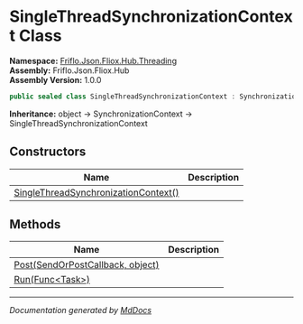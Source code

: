 ﻿<!--  
  <auto-generated>   
    The contents of this file were generated by a tool.  
    Changes to this file may be list if the file is regenerated  
  </auto-generated>   
-->

# SingleThreadSynchronizationContext Class

**Namespace:** [Friflo.Json.Fliox.Hub.Threading](../index.md)  
**Assembly:** Friflo.Json.Fliox.Hub  
**Assembly Version:** 1.0.0

```csharp
public sealed class SingleThreadSynchronizationContext : SynchronizationContext
```

**Inheritance:** object → SynchronizationContext → SingleThreadSynchronizationContext

## Constructors

| Name                                                          | Description |
| ------------------------------------------------------------- | ----------- |
| [SingleThreadSynchronizationContext()](constructors/index.md) |             |

## Methods

| Name                                                | Description |
| --------------------------------------------------- | ----------- |
| [Post(SendOrPostCallback, object)](methods/Post.md) |             |
| [Run(Func\<Task\>)](methods/Run.md)                 |             |

___

*Documentation generated by [MdDocs](https://github.com/ap0llo/mddocs)*
